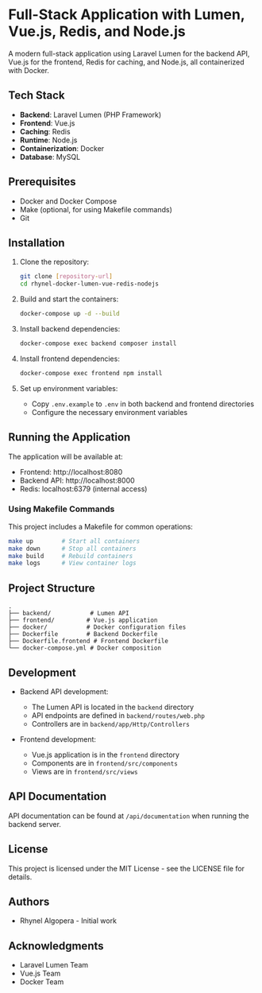 # Full-Stack Application with Lumen, Vue.js, Redis, and Node.js

A modern full-stack application using Laravel Lumen for the backend API, Vue.js for the frontend, Redis for caching, and Node.js, all containerized with Docker.

## Tech Stack

- **Backend**: Laravel Lumen (PHP Framework)
- **Frontend**: Vue.js
- **Caching**: Redis
- **Runtime**: Node.js
- **Containerization**: Docker
- **Database**: MySQL

## Prerequisites

- Docker and Docker Compose
- Make (optional, for using Makefile commands)
- Git

## Installation

1. Clone the repository:
   ```bash
   git clone [repository-url]
   cd rhynel-docker-lumen-vue-redis-nodejs
   ```

2. Build and start the containers:
   ```bash
   docker-compose up -d --build
   ```

3. Install backend dependencies:
   ```bash
   docker-compose exec backend composer install
   ```

4. Install frontend dependencies:
   ```bash
   docker-compose exec frontend npm install
   ```

5. Set up environment variables:
   - Copy `.env.example` to `.env` in both backend and frontend directories
   - Configure the necessary environment variables

## Running the Application

The application will be available at:
- Frontend: http://localhost:8080
- Backend API: http://localhost:8000
- Redis: localhost:6379 (internal access)

### Using Makefile Commands

This project includes a Makefile for common operations:
```bash
make up        # Start all containers
make down      # Stop all containers
make build     # Rebuild containers
make logs      # View container logs
```

## Project Structure

```
.
├── backend/           # Lumen API
├── frontend/         # Vue.js application
├── docker/           # Docker configuration files
├── Dockerfile        # Backend Dockerfile
├── Dockerfile.frontend # Frontend Dockerfile
└── docker-compose.yml # Docker composition
```

## Development

- Backend API development:
  - The Lumen API is located in the `backend` directory
  - API endpoints are defined in `backend/routes/web.php`
  - Controllers are in `backend/app/Http/Controllers`

- Frontend development:
  - Vue.js application is in the `frontend` directory
  - Components are in `frontend/src/components`
  - Views are in `frontend/src/views`

## API Documentation

API documentation can be found at `/api/documentation` when running the backend server.

## License

This project is licensed under the MIT License - see the LICENSE file for details.

## Authors

- Rhynel Algopera - Initial work

## Acknowledgments

- Laravel Lumen Team
- Vue.js Team
- Docker Team